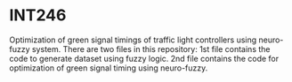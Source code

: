 # INT246
Optimization of green signal timings of traffic light controllers using neuro-fuzzy system.
There are two files in this repository:
1st file contains the code to generate dataset using fuzzy logic. 
2nd file contains the code for optimization of green signal timing using neuro-fuzzy.
